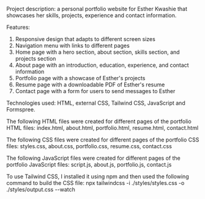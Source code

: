 Project description: a personal portfolio website for Esther Kwashie that showcases her skills, projects, experience and contact information.

Features: 

1. Responsive design that adapts to different screen sizes
2. Navigation menu with links to different pages
3. Home page with a hero section, about section, skills section, and projects section
4. About page with an introduction, education, experience, and contact information
5. Portfolio page with a showcase of Esther's projects
6. Resume page with a downloadable PDF of Esther's resume
7. Contact page with a form for users to send messages to Esther

Technologies used: HTML, external CSS, Tailwind CSS, JavaScript and Formspree.

The following HTML files were created for different pages of the portfolio
HTML files: index.html, about.html, portfolio.html, resume.html, contact.html

The following CSS files were created for different pages of the portfolio
CSS files: styles.css, about.css, portfolio.css, resume.css, contact.css

The following JavaScript files were created for different pages of the portfolio
JavaScript files: script.js, about.js, portfolio.js, contact.js

To use Tailwind CSS, I installed it using npm and then used the following command to build the CSS file:
npx tailwindcss -i ./styles/styles.css -o ./styles/output.css --watch











